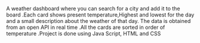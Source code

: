 A weather dashboard where you can search for a city and  add it to the board .Each card shows present temperature,Highest and lowest for the day and a small description about the weather of that day. The data is obtained from an open API in real time .All the cards are sorted in order of temperature .Project is done using Java Script, HTML and CSS
